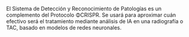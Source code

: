 El Sistema de Detección y Reconocimiento de Patologías es un complemento del Protocolo ΦCRISPR. Se usará para aproximar cuán efectivo será el tratamiento mediante análisis de IA en una radiografía o TAC, basado en modelos de redes neuronales.
